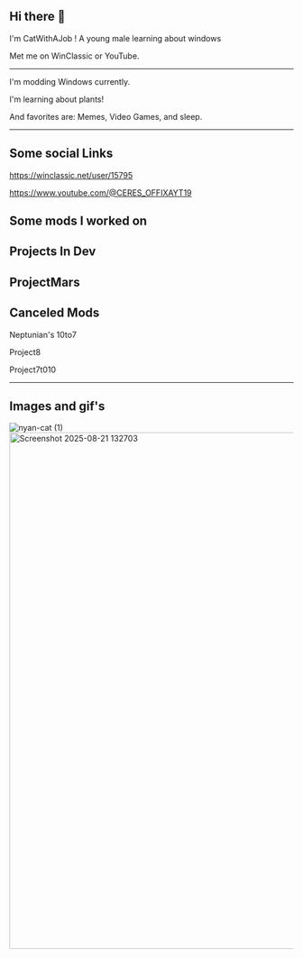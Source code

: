 ## Hi there 👋
I'm CatWithAJob ! A young male learning about windows

Met me on WinClassic or YouTube.

-------------------------------------------

I'm modding Windows currently.

I'm learning about plants!

And favorites are: Memes, Video Games, and sleep.

--------------------------------------------


## Some social Links
https://winclassic.net/user/15795

https://www.youtube.com/@CERES_OFFIXAYT19

## Some mods I worked on
Projects In Dev
------------------------------
ProjectMars
------------------------------

Canceled Mods
-----------------------------

Neptunian's 10to7

Project8

Project7t010

-----------------------------

## Images and gif's
![nyan-cat (1)](https://github.com/user-attachments/assets/fd059e0a-8fb3-43d1-bce8-1bf4a047ff2f)
<img width="1332" height="917" alt="Screenshot 2025-08-21 132703" src="https://github.com/user-attachments/assets/6fca8888-bbf0-42d4-8624-41c0e0aadac6" />



